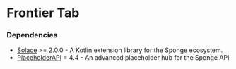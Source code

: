 # Frontier Tab

### Dependencies

- [Solace](https://github.com/xDotDash/Solace) >= 2.0.0 - A Kotlin extension library for the Sponge ecosystem.
- [PlaceholderAPI](https://ore.spongepowered.org/rojo8399/PlaceholderAPI) = 4.4 - An advanced placeholder hub for the Sponge API